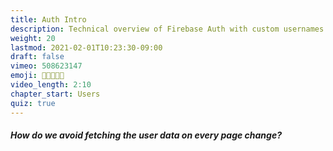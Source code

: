 ```yaml
---
title: Auth Intro
description: Technical overview of Firebase Auth with custom usernames
weight: 20
lastmod: 2021-02-01T10:23:30-09:00
draft: false
vimeo: 508623147
emoji: 🧑🏻‍🤝‍🧑🏿
video_length: 2:10
chapter_start: Users
quiz: true
---
```


<quiz-modal options="React Context:window.__USER__:localStorage:Cookies" answer="React Context" prize="8">
  <h5>How do we avoid fetching the user data on every page change?</h5>
</quiz-modal>
